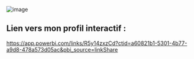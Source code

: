 ![image](https://github.com/user-attachments/assets/2ee28aca-e9e4-47ca-acac-ff79fcce8e62)

## Lien vers mon profil interactif :
  https://app.powerbi.com/links/R5y14zxzCd?ctid=a60821b1-5301-4b77-a9d8-478a573d05ac&pbi_source=linkShare
